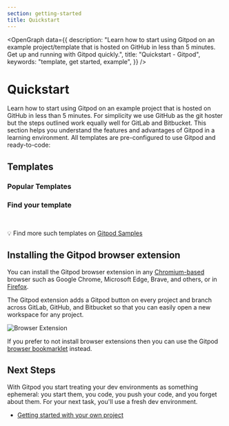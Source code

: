 ```yaml
---
section: getting-started
title: Quickstart
---
```


<script lang="ts">
  import PopularQuickstart from "$lib/components/docs/quickstart/popular-quickstart.svelte";
  import QuickstartSearch from "$lib/components/docs/quickstart/quickstart-search.svelte";
  import OpenGraph from "$lib/components/open-graph.svelte";
</script>

<OpenGraph
data={{
    description:
      "Learn how to start using Gitpod on an example project/template that is hosted on GitHub in less than 5 minutes. Get up and running with Gitpod quickly.",
    title: "Quickstart - Gitpod",
    keywords: "template, get started, example",
  }}
/>

# Quickstart

Learn how to start using Gitpod on an example project that is hosted on GitHub in less than 5 minutes. For simplicity we use GitHub as the git hoster but the steps outlined work equally well for GitLab and Bitbucket. This section helps you understand the features and advantages of Gitpod in a learning environment. All templates are pre-configured to use Gitpod and ready-to-code:

## Templates

### Popular Templates

<PopularQuickstart />

### Find your template

<QuickstartSearch />

<br>

💡 Find more such templates on [Gitpod Samples](https://github.com/gitpod-samples)

## Installing the Gitpod browser extension

You can install the Gitpod browser extension in any [Chromium-based](https://chrome.google.com/webstore/detail/gitpod-online-ide/dodmmooeoklaejobgleioelladacbeki) browser such as Google Chrome, Microsoft Edge, Brave, and others, or in [Firefox](https://addons.mozilla.org/firefox/addon/gitpod/).

The Gitpod extension adds a Gitpod button on every project and branch across GitLab, GitHub, and Bitbucket so that you can easily open a new workspace for any project.

![Browser Extension](/images/docs/browser-extension-repo.png)

If you prefer to not install browser extensions then you can use the Gitpod [browser bookmarklet](/docs/configure/user-settings/browser-bookmarklet) instead.

## Next Steps

With Gitpod you start treating your dev environments as something ephemeral: you start them, you code, you push your code, and you forget about them. For your next task, you'll use a fresh dev environment.

-   [Getting started with your own project](/docs/introduction/getting-started)
